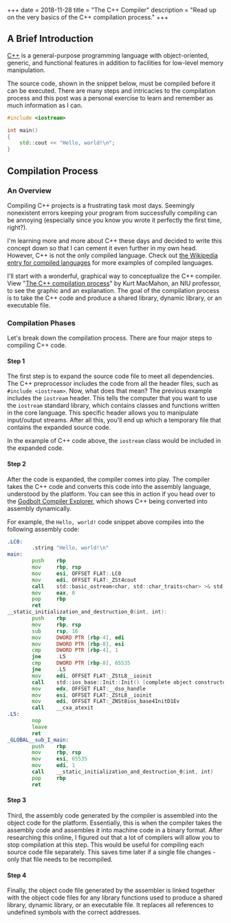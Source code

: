 +++
date = 2018-11-28
title = "The C++ Compiler"
description = "Read up on the very basics of the C++ compilation process."
+++

## A Brief Introduction

[C++](https://en.wikipedia.org/wiki/C%2B%2B) is a general-purpose programming language with object-oriented, generic, and functional features in addition to facilities for low-level memory manipulation.

The source code, shown in the snippet below, must be compiled before it can be executed. There are many steps and intricacies to the compilation process and this post was a personal exercise to learn and remember as much information as I can.

```cpp
#include <iostream>

int main()
{
    std::cout << "Hello, world!\n";
}
```

## Compilation Process

### An Overview

Compiling C++ projects is a frustrating task most days. Seemingly nonexistent errors keeping your program from successfully compiling can be annoying (especially since you know you wrote it perfectly the first time, right?).

I'm learning more and more about C++ these days and decided to write this concept down so that I can cement it even further in my own head. However, C++ is not the only compiled language. Check out [the Wikipedia entry for compiled languages](https://en.wikipedia.org/wiki/Compiled_language) for more examples of compiled languages.

I'll start with a wonderful, graphical way to conceptualize the C++ compiler. View "[The C++ compilation process](https://web.archive.org/web/20190419035048/http://faculty.cs.niu.edu/~mcmahon/CS241/Notes/compile.html)" by Kurt MacMahon, an NIU professor, to see the graphic and an explanation. The goal of the compilation process is to take the C++ code and produce a shared library, dynamic library, or an executable file.

### Compilation Phases

Let's break down the compilation process. There are four major steps to compiling C++ code.

#### Step 1

The first step is to expand the source code file to meet all dependencies. The C++ preprocessor includes the code from all the header files, such as `#include <iostream>`. Now, what does that mean? The previous example includes the `iostream` header. This tells the computer that you want to use the `iostream` standard library, which contains classes and functions written in the core language. This specific header allows you to manipulate input/output streams. After all this, you'll end up which a temporary file that contains the expanded source code.

In the example of C++ code above, the `iostream` class would be included in the expanded code.

#### Step 2

After the code is expanded, the compiler comes into play. The compiler takes the C++ code and converts this code into the assembly language, understood by the platform. You can see this in action if you head over to the [Godbolt Compiler Explorer](https://godbolt.org), which shows C++ being converted into assembly dynamically.

For example, the `Hello, world!` code snippet above compiles into the following assembly code:

```asm
.LC0:
        .string "Hello, world!\n"
main:
        push    rbp
        mov     rbp, rsp
        mov     esi, OFFSET FLAT:.LC0
        mov     edi, OFFSET FLAT:_ZSt4cout
        call    std::basic_ostream<char, std::char_traits<char> >& std::operator<< <std::char_traits<char> >(std::basic_ostream<char, std::char_traits<char> >&, char const*)
        mov     eax, 0
        pop     rbp
        ret
__static_initialization_and_destruction_0(int, int):
        push    rbp
        mov     rbp, rsp
        sub     rsp, 16
        mov     DWORD PTR [rbp-4], edi
        mov     DWORD PTR [rbp-8], esi
        cmp     DWORD PTR [rbp-4], 1
        jne     .L5
        cmp     DWORD PTR [rbp-8], 65535
        jne     .L5
        mov     edi, OFFSET FLAT:_ZStL8__ioinit
        call    std::ios_base::Init::Init() [complete object constructor]
        mov     edx, OFFSET FLAT:__dso_handle
        mov     esi, OFFSET FLAT:_ZStL8__ioinit
        mov     edi, OFFSET FLAT:_ZNSt8ios_base4InitD1Ev
        call    __cxa_atexit
.L5:
        nop
        leave
        ret
_GLOBAL__sub_I_main:
        push    rbp
        mov     rbp, rsp
        mov     esi, 65535
        mov     edi, 1
        call    __static_initialization_and_destruction_0(int, int)
        pop     rbp
        ret
```

#### Step 3

Third, the assembly code generated by the compiler is assembled into the object code for the platform. Essentially, this is when the compiler takes the assembly code and assembles it into machine code in a binary format. After researching this online, I figured out that a lot of compilers will allow you to stop compilation at this step. This would be useful for compiling each source code file separately. This saves time later if a single file changes - only that file needs to be recompiled.

#### Step 4

Finally, the object code file generated by the assembler is linked together with the object code files for any library functions used to produce a shared library, dynamic library, or an executable file. It replaces all references to undefined symbols with the correct addresses.
